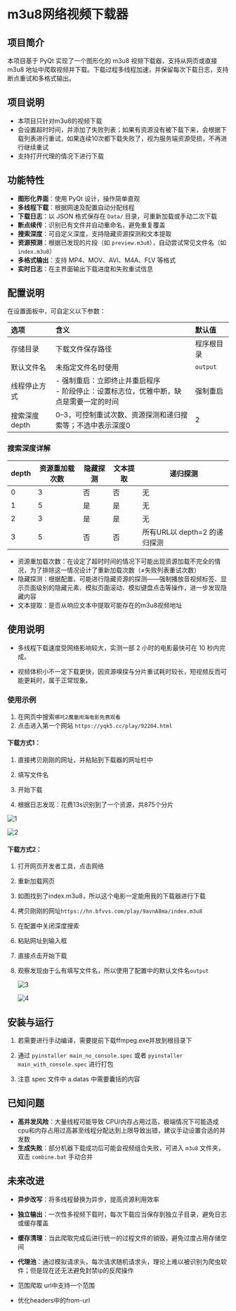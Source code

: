 # m3u8网络视频下载器

## 项目简介

本项目基于 PyQt 实现了一个图形化的 m3u8 视频下载器，支持从网页或直接 m3u8 地址中爬取视频并下载。下载过程多线程加速，并保留每次下载日志，支持断点重试和多格式输出。



## 项目说明

- 本项目只针对m3u8的视频下载
- 会设置超时时间，并添加了失败列表；如果有资源没有被下载下来，会根据下载列表进行重试，如果连续10次都下载失败了，视为服务端资源受损，不再进行继续重试
- 支持打开代理的情况下进行下载



## 功能特性

- **图形化界面**：使用 PyQt 设计，操作简单直观  
- **多线程下载**：根据网速及配置自动分配线程  
- **下载日志**：以 JSON 格式保存在 `Data/` 目录，可重新加载或手动二次下载  
- **断点续传**：识别已有文件并自动重命名，避免重复覆盖  
- **搜索深度**：可自定义深度，支持隐藏资源探测和文本提取  
- **资源预测**：根据已发现的片段（如 `preview.m3u8`），自动尝试常见文件名（如 `index.m3u8`）  
- **多格式输出**：支持 MP4、MOV、AVI、M4A、FLV 等格式  
- **实时日志**：在主界面输出下载进度和失败重试信息  



## 配置说明

在设置面板中，可自定义以下参数：

| 选项           | 含义                                                         | 默认值     |
| :------------- | :----------------------------------------------------------- | :--------- |
| 存储目录       | 下载文件保存路径                                             | 程序根目录 |
| 默认文件名     | 未指定文件名时使用                                           | `output`   |
| 线程停止方式   | - 强制重启：立即终止并重启程序<br>- 阶段停止：设置标志位，优雅中断，缺点是需要一定的时间 | 强制重启   |
| 搜索深度 depth | 0–3，可控制重试次数、资源探测和递归搜索等；不选中表示深度0   | 2          |



### 搜索深度详解

| depth | 资源重加载次数 | 隐藏探测 | 文本提取 | 递归探测                     |
| ----- | -------------- | -------- | -------- | ---------------------------- |
| 0     | 3              | 否       | 否       | 无                           |
| 1     | 5              | 是       | 是       | 无                           |
| 2     | 3              | 是       | 是       | 无                           |
| 3     | 5              | 否       | 否       | 所有URL以 depth=2 的递归探测 |

- 资源重加载次数：在设定了超时时间的情况下可能出现资源加载不完全的情况，为了排除这一情况设计了重新加载次数（≠失败列表重试次数）
- 隐藏探测：根据配置，可能进行隐藏资源的探测——强制播放音视频标签、显示页面级别的隐藏元素、模拟页面滚动、模拟键盘点击等操作，进一步发现隐藏内容
- 文本提取：是否从响应文本中提取可能存在的m3u8视频地址



## 使用说明

- 多线程下载速度受网络影响较大，实测一部 2 小时的电影最快可在 10 秒内完成。

- 视频体积小不一定下载更快，因资源嗅探与分片重试耗时较长，短视频反而可能更耗时，属于正常现象。

### 使用示例

1. 在网页中搜索`哪吒2魔童闹海电影免费观看`
2. 点击进入第一个网站 `https://yqk5.cc/play/92204.html`

#### 下载方式1：

1. 直接拷贝刚刚的网址，并粘贴到下载器的网址栏中

4. 填写文件名
5. 开始下载
6. 根据日志发现：花费13s识别到了一个资源，共875个分片



![1](./screenshots/1.png)



![2](./screenshots/2.png)



#### 下载方式2：

1. 打开网页开发者工具，点击网络
2. 重新加载网页
3. 如图找到了index.m3u8，所以这个电影一定能用我的下载器进行下载
4. 拷贝刚刚的网址`https://hn.bfvvs.com/play/9avnA8ma/index.m3u8`
5. 在配置中关闭深度搜索
6. 粘贴网址到输入框

7. 直接点击开始下载

8. 观察发现由于么有填写文件名，所以使用了配置中的默认文件名`output`

   

   ![3](./screenshots/3.png)

   

   ![4](./screenshots/4.png)



## 安装与运行

1. 若需要进行手动编译，需要提前下载ffmpeg.exe并放到根目录下

2. 通过 `pyinstaller main_no_console.spec` 或者 `pyinstaller main_with_console.spec` 进行打包

3. 注意 spec 文件中 a.datas 中需要囊括的内容

## 已知问题

- **高并发风险**：大量线程可能导致 CPU/内存占用过高，极端情况下可能造成cpu和内存占用过高甚至线程分配达到上限导致出错，建议手动设置合适的并发数
- **生成失败**：部分机器下载成功后可能会视频组合失败，可进入 `m3u8` 文件夹，双击 `combine.bat` 手动合并



## 未来改进

- **异步改写**：将多线程替换为异步，提高资源利用效率
- **独立输出**：一次性多视频下载时，每次下载应当保存到独立子目录，避免日志或缓存覆盖
- **缓存清理**：当此爬取完成后进行统一的过程文件的销毁，避免过度占用存储空间
- **代理池**：通过模拟请求头，每次请求随机请求头，理论上难以被识别为爬虫软件；但是现在还无法避免封禁ip的反爬操作

- 范围爬取  url中支持一个范围
- 优化headers中的from-url